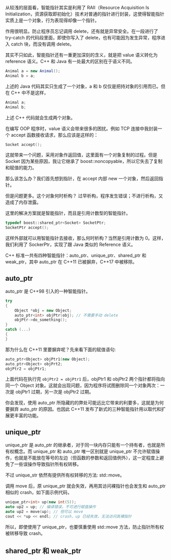 从较浅的层面看，智能指针其实是利用了 RAII（Resource Acquisition Is Initialization，资源获取即初始化）技术对普通的指针进行封装，这使得智能指针实质上是一个对象，行为表现得却像一个指针。

作用很明显。防止程序员忘记调用 delete，还有就是异常安全。在一段进行了 try-catch 的代码段里面，即使你写入了 delete，也有可能因为发生异常，程序进入 catch 块，而没有调用 delete。

其实不只如此，智能指针还有一重更加深刻的含义，就是把 value 语义转化为 reference 语义。C++ 和 Java 有一处最大的区别在于语义不同。

```java
Animal a = new Animal();
Animal b = a;
```

上述的 Java 代码其实只生成了一个对象，a 和 b 仅仅是把持对象的引用而已。但在 C++ 中不是这样，

```c++
Animal a;
Animal b;
```

上述 C++ 代码就会生成两个对象。

在编写 OOP 程序时，value 语义会带来很多的困扰。例如 TCP 连接中我封装一个 accept 函数接收请求，那么应该是这样的：

```c++
Socket accept();
```

这就带来一个问题，采用对象作返回值，这里面有一个对象复制的过程。但是 Socket 因为某些原因，我让它继承了 boost::noncopyable，所以它失去了复制和赋值的能力。

那么该怎么办？我们首先想到指针，在 accept 内部 new 一个对象，然后返回指针。

但是问题更多。这个对象何时析构？ 过早析构，程序发生错误；不进行析构，又造成了内存泄露。

这里的解决方案就是智能指针，而且是引用计数型的智能指针。

```c++
typedef boost::shared_ptr<Socket> SocketPtr;
SocketPtr accept();
```

这样外部就可以用智能指针去接收，那么何时析构？当然是引用计数为 0。这样，我们利用了 SockerPtr，实现了跟 Java 类似的 Reference 语义。

C++ 标准一共有四种智能指针：auto_ptr、unique_ptr、shared_ptr 和 weak_ptr，其中 auto_ptr 在 C++11 已被摒弃，C++17 中被移除。

## auto_ptr

auto_ptr 是 C++98 引入的一种智能指针。

```c++
try
{
    Object *obj = new Object;
    auto_ptr<int> objPtr(obj); // 不需要手动 delete
    objPtr->do_something();
}
catch (...)
{
}
```

那为什么在 C++11 里要摒弃呢？先来看下面的赋值语句:

```c++
auto_ptr<Object> objPtr1(new Object);
auto_ptr<Object> objPrt2;
objPtr2 = objPtr1;
```

上面代码在执行完 `objPtr2 = objPtr1` 后，objPtr1 和 objPtr2 两个指针都将指向同一个 Object 对象。这就会出现问题，因为程序将试图删除同一个对象两次：一次是 objPtr1 过期，另一次是 objPtr2 过期。

你会发现，使用 auto_ptr 所隐藏的的弊处可能远比它带来的利要多，这就是为何要摒弃 auto_ptr 的原因。也因此 C++11 发布了新式的三种智能指针用以取代和扩展更丰富的功能。

## unique_ptr

unique_ptr 是 auto_ptr 的继承者，对于同一块内存只能有一个持有者，也就是所有权概念。而 unique_ptr 和 auto_ptr 唯一区别就是 unique_ptr 不允许赋值操作，也就是不能放在等号的左边（但函数的参数和返回值例外），这一定程度上避免了一些误操作导致指针所有权转移。

不过 unique_str 依然有提供所有权转移的方法: std::move。

调用 move 后，原 unique_ptr 就会失效，再用其访问裸指针也会发生和 auto_ptr 相似的 crash，如下面示例代码，

```c++
unique_ptr<int> up(new int(5));
auto up2 = up; // 编译错误，不可进行赋值操作
auto up2 = move(up); // 但可以 move
cout << *up << endl; // crash，up 已经失效，无法访问其裸指针
```

所以，即使使用了 unique_ptr，也要慎重使用 std::move 方法，防止指针所有权被转移导致 crash。

## shared_ptr 和 weak_ptr



